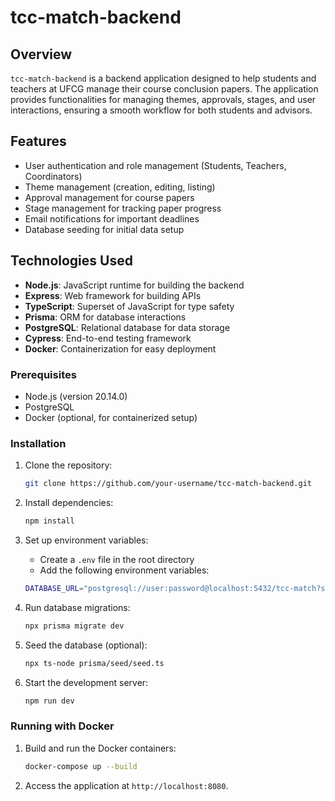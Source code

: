 # tcc-match-backend

## Overview

`tcc-match-backend` is a backend application designed to help students and teachers at UFCG manage their course conclusion papers. The application provides functionalities for managing themes, approvals, stages, and user interactions, ensuring a smooth workflow for both students and advisors.

## Features

- User authentication and role management (Students, Teachers, Coordinators)
- Theme management (creation, editing, listing)
- Approval management for course papers
- Stage management for tracking paper progress
- Email notifications for important deadlines
- Database seeding for initial data setup

## Technologies Used

- **Node.js**: JavaScript runtime for building the backend
- **Express**: Web framework for building APIs
- **TypeScript**: Superset of JavaScript for type safety
- **Prisma**: ORM for database interactions
- **PostgreSQL**: Relational database for data storage
- **Cypress**: End-to-end testing framework
- **Docker**: Containerization for easy deployment

### Prerequisites

- Node.js (version 20.14.0)
- PostgreSQL
- Docker (optional, for containerized setup)

### Installation

1. Clone the repository:

   ```bash
   git clone https://github.com/your-username/tcc-match-backend.git
   ```

2. Install dependencies:

   ```bash
   npm install
   ```

3. Set up environment variables:

   - Create a `.env` file in the root directory
   - Add the following environment variables:

   ```bash
   DATABASE_URL="postgresql://user:password@localhost:5432/tcc-match?schema=public"
   ```

4. Run database migrations:

   ```bash
   npx prisma migrate dev
   ```

5. Seed the database (optional):

   ```bash
   npx ts-node prisma/seed/seed.ts
   ```

6. Start the development server:

   ```bash
   npm run dev
   ```

### Running with Docker

1. Build and run the Docker containers:

   ```bash
   docker-compose up --build
   ```

2. Access the application at `http://localhost:8080`.
